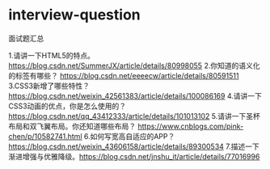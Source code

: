 # interview-question
面试题汇总


1.请讲一下HTML5的特点。 https://blog.csdn.net/SummerJX/article/details/80998055
2.你知道的语义化的标签有哪些？  https://blog.csdn.net/eeeecw/article/details/80591511
3.CSS3新增了哪些特性？ https://blog.csdn.net/weixin_42561383/article/details/100086169
4.请讲一下CSS3动画的优点，你是怎么使用的？  https://blog.csdn.net/qq_43412333/article/details/101013102
5.请讲一下圣杯布局和双飞翼布局。你还知道哪些布局？  https://www.cnblogs.com/pink-chen/p/10582741.html
6.如何写宽高自适应的APP？   https://blog.csdn.net/weixin_43606158/article/details/89300534
7.描述一下渐进增强与优雅降级。https://blog.csdn.net/jnshu_it/article/details/77016996
